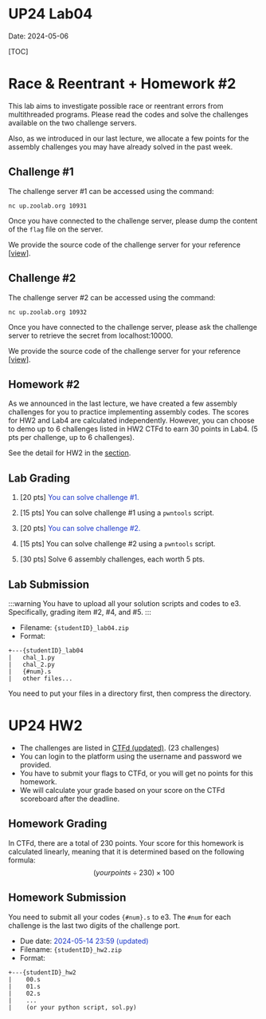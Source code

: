 UP24 Lab04
==========
Date: 2024-05-06

[TOC]

# Race & Reentrant + Homework #2

This lab aims to investigate possible race or reentrant errors from multithreaded programs. Please read the codes and solve the challenges available on the two challenge servers.

Also, as we introduced in our last lecture, we allocate a few points for the assembly challenges you may have already solved in the past week.

## Challenge #1

The challenge server #1 can be accessed using the command:
```
nc up.zoolab.org 10931
```

Once you have connected to the challenge server, please dump the content of the `flag` file on the server.

We provide the source code of the challenge server for your reference [[view](https://up.zoolab.org/code.html?file=unixprog/lab04/unixfortune.c)].

## Challenge #2

The challenge server #2 can be accessed using the command:
```
nc up.zoolab.org 10932
```

Once you have connected to the challenge server, please ask the challenge server to retrieve the secret from localhost:10000.

We provide the source code of the challenge server for your reference [[view](https://up.zoolab.org/code.html?file=unixprog/lab04/flagsrv.cpp)].

## Homework #2

As we announced in the last lecture, we have created a few assembly challenges for you to practice implementing assembly codes. The scores for HW2 and Lab4 are calculated independently. However, you can choose to demo up to 6 challenges listed in HW2 CTFd to earn 30 points in Lab4. (5 pts per challenge, up to 6 challenges).

See the detail for HW2 in the [section](#UP24-HW2).

## Lab Grading

1. [20 pts] <font color="#1936C9">You can solve challenge #1.</font>

1. [15 pts] You can solve challenge #1 using a `pwntools` script.

1. [20 pts] <font color="#1936C9">You can solve challenge #2.</font>

1. [15 pts] You can solve challenge #2 using a `pwntools` script.

1. [30 pts] Solve 6 assembly challenges, each worth 5 pts.


## Lab Submission
:::warning
You have to upload all your solution scripts and codes to e3. Specifically, grading item #2, #4, and #5.
:::

- Filename: `{studentID}_lab04.zip`
- Format:

```
+---{studentID}_lab04
|   chal_1.py
|   chal_2.py
|   {#num}.s
|   other files...
```
You need to put your files in a directory first, then compress the directory.

# UP24 HW2

- The challenges are listed in [CTFd (updated)](https://up-ctf2.zoolab.org/). (23 challenges)
- You can login to the platform using the username and password we provided.
- You have to submit your flags to CTFd, or you will get no points for this homework.
- We will calculate your grade based on your score on the CTFd scoreboard after the deadline.

## Homework Grading

In CTFd, there are a total of 230 points. Your score for this homework is calculated linearly, meaning that it is determined based on the following formula:
$$
(your points \div 230) \times 100
$$

## Homework Submission

You need to submit all your codes `{#num}.s` to e3. The `#num` for each challenge is the last two digits of the challenge port.
- Due date: <font color="#1936C9">2024-05-14 23:59 (updated)</font>
- Filename: `{studentID}_hw2.zip`
- Format:

```
+---{studentID}_hw2
|    00.s
|    01.s
|    02.s
|    ...
|    (or your python script, sol.py)
```
